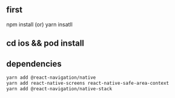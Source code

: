 ## first 
npm install (or) yarn insatll

## cd ios && pod install

## dependencies
````bash
yarn add @react-navigation/native
yarn add react-native-screens react-native-safe-area-context
yarn add @react-navigation/native-stack
````